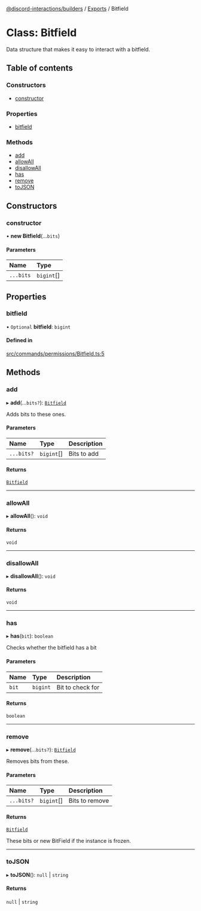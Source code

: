 [@discord-interactions/builders](../README.md) / [Exports](../modules.md) / Bitfield

# Class: Bitfield

Data structure that makes it easy to interact with a bitfield.

## Table of contents

### Constructors

- [constructor](Bitfield.md#constructor)

### Properties

- [bitfield](Bitfield.md#bitfield)

### Methods

- [add](Bitfield.md#add)
- [allowAll](Bitfield.md#allowall)
- [disallowAll](Bitfield.md#disallowall)
- [has](Bitfield.md#has)
- [remove](Bitfield.md#remove)
- [toJSON](Bitfield.md#tojson)

## Constructors

### constructor

• **new Bitfield**(...`bits`)

#### Parameters

| Name | Type |
| :------ | :------ |
| `...bits` | `bigint`[] |

## Properties

### bitfield

• `Optional` **bitfield**: `bigint`

#### Defined in

[src/commands/permissions/Bitfield.ts:5](https://github.com/ssMMiles/discord-interactions/blob/aef28b7/packages/builders/src/commands/permissions/Bitfield.ts#L5)

## Methods

### add

▸ **add**(...`bits?`): [`Bitfield`](Bitfield.md)

Adds bits to these ones.

#### Parameters

| Name | Type | Description |
| :------ | :------ | :------ |
| `...bits?` | `bigint`[] | Bits to add |

#### Returns

[`Bitfield`](Bitfield.md)

___

### allowAll

▸ **allowAll**(): `void`

#### Returns

`void`

___

### disallowAll

▸ **disallowAll**(): `void`

#### Returns

`void`

___

### has

▸ **has**(`bit`): `boolean`

Checks whether the bitfield has a bit

#### Parameters

| Name | Type | Description |
| :------ | :------ | :------ |
| `bit` | `bigint` | Bit to check for |

#### Returns

`boolean`

___

### remove

▸ **remove**(...`bits?`): [`Bitfield`](Bitfield.md)

Removes bits from these.

#### Parameters

| Name | Type | Description |
| :------ | :------ | :------ |
| `...bits?` | `bigint`[] | Bits to remove |

#### Returns

[`Bitfield`](Bitfield.md)

These bits or new BitField if the instance is frozen.

___

### toJSON

▸ **toJSON**(): ``null`` \| `string`

#### Returns

``null`` \| `string`
